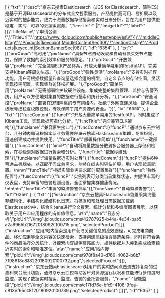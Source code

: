 [
	{
		"txt":"{\"desc\":\"京东云搜索Elasticsearch（JCS for Elasticsearch，简称ES）是基于开源Elasticsearch的分布式全文搜索服务，产品提供高可用、易扩展以及近实时的搜索能力，致力于海量数据存储搜索和实时日志分析，旨在为用户提供更稳定、实时、可靠的云搜索服务。\",\"iconUrl\":\" \",\"imageUrl\":\"\",\"label\":\"[{\\\"TitleName\\\":\\\"申请公测\\\",\\\"TitleUrl\\\":\\\"https://www.jdcloud.com/public/testApply/es\\\"}]\",\"middleClstag\":\"Products|keycount|MiddleContentSec|98\",\"sectionClstag\":\"Products|keycount|SectionBannerSec|98\"}",
		"id":"6354"
	},
	{
		"txt":"[{\"proGood\":\"高可用\",\"proName\":\"具备节点自动发现和自动替换失效节点能力，保障了数据的索引效率和服务的稳定。\"},{\"proGood\":\"开放兼容\",\"proName\":\"完全兼容ELK产品体系，开放大量简单易用的RestfulAPI，完美支持Kibana等周边生态。\"},{\"proGood\":\"弹性灵活\",\"proName\":\"支持实时扩容功能，用户可根据数据量和查询量选择合适的机型，自定义节点的存储空间，灵活实现按需配置，实现集群的轻松扩展。\"},{\"proGood\":\"简单易用\",\"proName\":\"无需部署维护软硬件设施，集成完整的集群管理、监控与告警系统，用户可以方便地对集群的数据进行搜索和统计分析。\"},{\"proGood\":\"安全可控\",\"proName\":\"部署在逻辑隔离的专有网络内，杜绝了外网直连风险，提供企业级账号细粒度权限控制，有效保障了用户资源的安全。\"}]",
		"id":"6355"
	},
	{
		"txt":"[{\"funcContent\":[{\"funcP\":\"开放大量简单易用的RestfulAPI，同时集成了Kibana工具，实现数据可视化分析。\",\"funcTitle\":\"完全兼容ELK架构\"}],\"funcName\":\"兼容原生接口\"},{\"funcContent\":[{\"funcP\":\"通过京东云控制台，几分钟内即可根据实际业务需要部署云搜索Elasticsearch集群，配置极简，迅速创建成功并提供使用。\",\"funcTitle\":\"部署操作简单\"}],\"funcName\":\"一键部署\"},{\"funcContent\":[{\"funcP\":\"自动将海量数据分散到多台服务器上存储和检索，在秒级别对数据进行搜索和分析。\",\"funcTitle\":\"数据秒级处理\"}],\"funcName\":\"海量数据近实时处理\"},{\"funcContent\":[{\"funcP\":\"提供6种可选主机规格，以匹配不同业务需求，能够在线实时弹性扩容，用户实现按需配置。\\n\\n\\n\",\"funcTitle\":\"根据实际业务需求即时配置集群\"}],\"funcName\":\"弹性配置\"},{\"funcContent\":[{\"funcP\":\"实例列表可分类当前集群状态，并提供丰富的仪表盘，支持丰富的告警规则设置，全面掌握集群健康情况。\\n\\n\\n\\n\",\"funcTitle\":\"丰富的监控告警体系\"}],\"funcName\":\"自动监控告警\"}]",
		"id":"6356"
	},
	{
		"txt":"[{\"instruction\":\"京东云搜索Elasticsearch能够采集海量非结构化、半结构化或结构化日志。将捕捉和预处理日志数据加载到Elasticsearch中，结合Kibana进行全文搜索、统计分析和多维度图表展示，以获取关于用户和应用程序的有价值信息。\\n\\n\",\"name\":\"日志分析\",\"picUrl\":\"//img1.jcloudcs.com/cms/42787925-b44a-4e34-bab5-a2a8965b216720180920100715.png\",\"selectedProduct\":[]},{\"instruction\":\"应用/站内搜索是用户获取关键信息的高效途径，可完成电商商品、移动应用等全文内容的快速检索，支持创建高级搜索筛选条件，同时将符合条件的商品进行分类统计，对搜索内容提供高亮能力，提供数据从入库到完成检索接近实时的索引和精准定位。\\n\\n\",\"name\":\"应用/站内搜索\",\"picUrl\":\"//img1.jcloudcs.com/cms/978f8a40-d766-4062-b6b7-7198618c888220180920100732.png\",\"selectedProduct\":[]},{\"instruction\":\"京东云搜索Elasticsearch对用户的实时访问点击流支持复杂的过滤和聚合统计功能，通过京东云监控帮助客户对资源运行状况和性能进行多维度的监控，实现了数据实时搜索、监控、告警的全托管服务。\",\"name\":\"智能监控\",\"picUrl\":\"//img1.jcloudcs.com/cms/c17fd76e-bfc9-4108-9fea-c813ef65c38120180920100739.png\",\"selectedProduct\":[]}]",
		"id":"6357"
	}
]